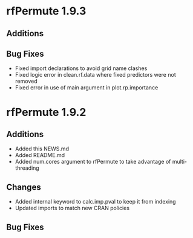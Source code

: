 # rfPermute 1.9.3

## Additions

## Bug Fixes

* Fixed import declarations to avoid grid name clashes
* Fixed logic error in clean.rf.data where fixed predictors were not removed
* Fixed error in use of main argument in plot.rp.importance


# rfPermute 1.9.2

## Additions

* Added this NEWS.md
* Added README.md
* Added num.cores argument to rfPermute to take advantage of multi-threading 

## Changes

* Added internal keyword to calc.imp.pval to keep it from indexing
* Updated imports to match new CRAN policies

## Bug Fixes
